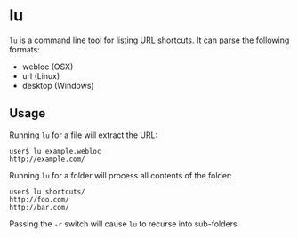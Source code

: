 # lu

`lu` is a command line tool for listing URL shortcuts. It can parse the following formats:

* webloc (OSX)
* url (Linux)
* desktop (Windows)

## Usage

Running `lu` for a file will extract the URL:

    user$ lu example.webloc
    http://example.com/
    
Running `lu` for a folder will process all contents of the folder:

    user$ lu shortcuts/
    http://foo.com/
    http://bar.com/
    
Passing the `-r` switch will cause `lu` to recurse into sub-folders.
